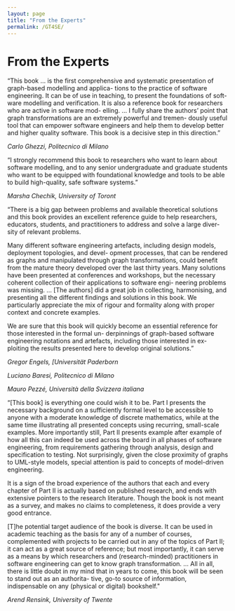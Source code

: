 ```yaml
---
layout: page
title: "From the Experts"
permalink: /GT4SE/
---
```


# From the Experts

“This book … is the first comprehensive and systematic presentation of graph-based modelling and applica- tions to the practice of software engineering. It can be of use in teaching, to present the foundations of soft- ware modelling and verification. It is also a reference book for researchers who are active in software mod- elling. … I fully share the authors’ point that graph transformations are an extremely powerful and tremen- dously useful tool that can empower software engineers and help them to develop better and higher quality software. This book is a decisive step in this direction.”

*Carlo Ghezzi, Politecnico di Milano*

“I strongly recommend this book to researchers who want to learn about software modelling, and to any senior undergraduate and graduate students who want to be equipped with foundational knowledge and tools to be able to build high-quality, safe software systems.”

*Marsha Chechik, University of Toront*

“There is a big gap between problems and available theoretical solutions and this book provides an excellent reference guide to help researchers, educators, students, and practitioners to address and solve a large diver- sity of relevant problems.

Many different software engineering artefacts, including design models, deployment topologies, and devel- opment processes, that can be rendered as graphs and manipulated through graph transformations, could benefit from the mature theory developed over the last thirty years. Many solutions have been presented at conferences and workshops, but the necessary coherent collection of their applications to software engi- neering problems was missing. … [The authors] did a great job in collecting, harmonising, and presenting all the different findings and solutions in this book. We particularly appreciate the mix of rigour and formality along with proper context and concrete examples.

We are sure that this book will quickly become an essential reference for those interested in the formal un- derpinnings of graph-based software engineering notations and artefacts, including those interested in ex- ploiting the results presented here to develop original solutions.”

*Gregor Engels, [Universität Paderborn*

*Luciano Baresi, Politecnico di Milano*

*Mauro Pezzé, Università della Svizzera italiana*

“[This book] is everything one could wish it to be. Part I presents the necessary background on a sufficiently formal level to be accessible to anyone with a moderate knowledge of discrete mathematics, while at the same time illustrating all presented concepts using recurring, small-scale examples. More importantly still, Part II presents example after example of how all this can indeed be used across the board in all phases of software engineering, from requirements gathering through analysis, design and specification to testing. Not surprisingly, given the close proximity of graphs to UML-style models, special attention is paid to concepts of model-driven engineering.

It is a sign of the broad experience of the authors that each and every chapter of Part II is actually based on published research, and ends with extensive pointers to the research literature. Though the book is not meant as a survey, and makes no claims to completeness, it does provide a very good entrance.

[T]he potential target audience of the book is diverse. It can be used in academic teaching as the basis for any of a number of courses, complemented with projects to be carried out in any of the topics of Part II; it can act as a great source of reference; but most importantly, it can serve as a means by which researchers and (research-minded) practitioners in software engineering can get to know graph transformation. … All in all, there is little doubt in my mind that in years to come, this book will be seen to stand out as an authorita- tive, go-to source of information, indispensable on any (physical or digital) bookshelf."

*Arend Rensink, University of Twente*
